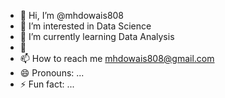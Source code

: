 - 👋 Hi, I’m @mhdowais808
- 👀 I’m interested in Data Science
- 🌱 I’m currently learning Data Analysis
- 💞️ 
- 📫 How to reach me mhdowais808@gmail.com
- 😄 Pronouns: ...
- ⚡ Fun fact: ...

<!---
mhdowais808/mhdowais808 is a ✨ special ✨ repository because its `README.md` (this file) appears on your GitHub profile.
You can click the Preview link to take a look at your changes.
--->
